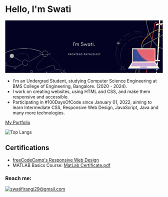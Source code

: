 # Hello, I'm Swati

![swati profile](swati.png)

- I'm an Undergrad Student, studying Computer Science Engineering at BMS College of Engineering, Bangalore. (2020 - 2024).
- I work on creating websites, using HTML and CSS, and make them responsive and accessible.
- Participating in #100DaysOfCode since January 01, 2022, aiming to learn Intermediate CSS, Responsive Web Design, JavaScript, Java and many more technologies.

[My Portfolio](https://safirangi.github.io/Portfolio-safirangi/)

 ![Top Langs](https://github-readme-stats.vercel.app/api/top-langs/?username=Safirangi&layout=compact)  

## Certifications
* [freeCodeCamp's Responsive Web Design](https://www.freecodecamp.org/certification/safirangi/responsive-web-design)
* MATLAB Basics Course: [MatLab Certificate.pdf](https://github.com/Safirangi/Safirangi/files/7883549/MatLab.Certificate.pdf)



### Reach me:

<a href="mailto:swatifirangi29@gmail.com">![swatifirangi29@gmail.com](https://img.shields.io/badge/Gmail-D14836?style=for-the-badge&logo=gmail&logoColor=white)</a>
